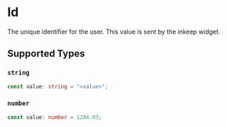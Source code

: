# Id

The unique identifier for the user. This value is sent by the inkeep widget.


## Supported Types

### `string`

```typescript
const value: string = "<value>";
```

### `number`

```typescript
const value: number = 1284.03;
```

